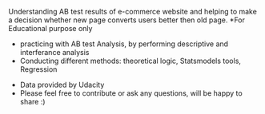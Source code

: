  
Understanding AB test results of e-commerce website and helping to make a decision whether new page converts users better then old page.
*For Educational purpose only


- practicing with AB test Analysis, by performing descriptive and interferance analysis
- Conducting different methods: theoretical logic, Statsmodels tools, Regression

* Data provided by Udacity
* Please feel free to contribute or ask any questions, will be happy to share :)
